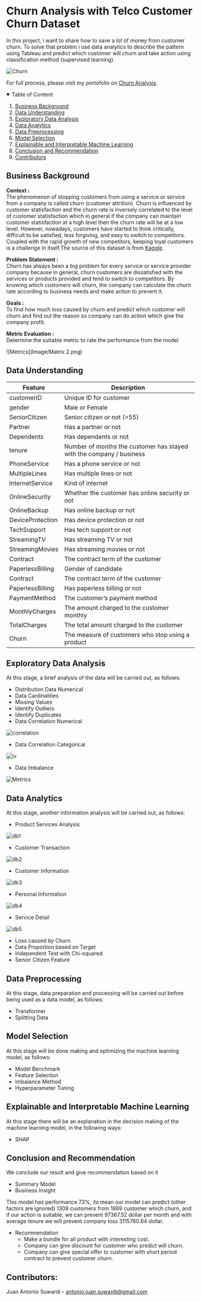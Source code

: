 # Churn Analysis with Telco Customer Churn Dataset

In this project, i want to share how to save a lot of money from customer churn. To solve that problem i use data analytics to describe the pattern using Tableau and predict which customer will churn and take action using classification method (supervised learning).

![Churn](Image/churn.jpeg)

For full process, please visit my portofolio on <a href="https://github.com/Juantonios1/Churn-Analysis-with-Telco-Customer-Churn-Dataset/blob/main/Churn%20Analysis%20with%20Telco%20Customer%20Churn%20Dataset%20Final.ipynb">Churn Analysis</a>.  

<!-- TABLE OF CONTENTS -->
<details open="open">
  <summary>Table of Content</summary>
  <ol>
    <li>
      <a href="#business-background">Business Background</a>
    </li>
    <li>
      <a href="#data-understanding">Data Understanding</a>
    </li>
    <li>
      <a href="#exploratory-data-analysis">Exploratory Data Analysis</a>
    </li>
    <li><a href="#data-analytics">Data Analytics</a></li>
    <li><a href="#data-preprocessing">Data Preprocessing</a></li>
    <li><a href="#model-selection">Model Selection</a></li>
    <li><a href="#explainable-and-interpretable-machine-learning">Explainable and Interpretable Machine Learning</a></li>
    <li><a href="#conclusion-and-recommendation">Conclusion and Recommendation</a></li>
    <li><a href="#contributors">Contributors</a></li>
  </ol>
</details>

## Business Background
**Context :**  
The phenomenon of stopping customers from using a service or service from a company is called churn (customer attrition). Churn is influenced by customer statisfaction and the churn rate is inversely correlated to the level of customer statisfaction which in general if the company can maintain customer statisfaction at a high level then the churn rate will be at a low level. However, nowadays, customers have started to think critically, difficult to be satisfied, less forgiving, and easy to switch to competitors. Coupled with the rapid growth of new competitors, keeping loyal customers is a challenge in itself.The source of this dataset is from <a href="https://www.kaggle.com/blastchar/telco-customer-churn">Kaggle</a>.  

**Problem Statement :**  
Churn has always been a big problem for every service or service provider company because in general, churn customers are dissatisfied with the services or products provided and tend to switch to competitors. By knowing which customers will churn, the company can calculate the churn rate according to business needs and make action to prevent it.

**Goals :**  
To find how much loss caused by churn and predict which customer will churn and find out the reason so company can do action which give the company profit.

**Metric Evaluation :**    
Determine the suitable metric to rate the performance from the model

![Metrics](Image/Matrix 2.png)

## Data Understanding

| Feature      	| Description                                                                                                                                                                                                               	|
|--------------	|---------------------------------------------------------------------------------------------------------------------------------------------------------------------------------------------------------------------------	|
| customerID         	| Unique ID for customer                                                                                                                                                                                                           	|
| gender      	| Male or Female                                                                                                                                                                                 	|
| SeniorCitizen     	| Senior citizen or not (>55)                                                                                                                                                                               	|
| Partner          	| Has a partner or not                                                                                                                                                                                                         	|
| Dependents        	| Has dependents or not                     	|
| tenure       	| Number of months the customer has stayed with the company / business                                                                                                                                                                                         	|
| PhoneService   	|Has a phone service or not	|
| MultipleLines        	| Has multiple lines or not                                                                                                                                                                                                          	|
| InternetService         	| Kind of internet                                                                                                                                                      	|
|OnlineSecurity    	| Whether the customer has online security or not	|
|OnlineBackup         	| Has online backup or not                                                                                                                                                                                                            	|
|DeviceProtection         	| Has device protection or not                                                                                                                                                     	|
| TechSupport     	|Has tech support or not                                                                                                                                                     	|
|StreamingTV         	| Has streaming TV or not                                                                                                                                                  	|
| StreamingMovies     	|Has streaming movies or not    
| Contract       	| The contract term of the customer                                                                                                                                                                                                         	|
| PaperlessBilling 	| Gender of candidate      
| Contract       	| The contract term of the customer                                                                                                                                                                                                         	|
| PaperlessBilling 	| Has paperless billing or not
|PaymentMethod| The customer’s payment method 
| MonthlyCharges      	| The amount charged to the customer monthly                                                                                                                                                                                                         	|
| TotalCharges  	| The total amount charged to the customer
| Churn 	|  The measure of customers who stop using a product

## Exploratory Data Analysis
At this stage, a brief analysis of the data will be carried out, as follows:
* Distribution Data Numerical
* Data Cardinalities
* Missing Values
* Identify Outliers
* Identify Duplicates
* Data Correlation Numerical

![correlation](Image/correlation.png)
* Data Correlation Categorical

![iv](Image/iv.png)
* Data Imbalance

![Metrics](Image/imabalance.png)

## Data Analytics
At this stage, another information analysis will be carried out, as follows:
* Product Services Analysis

![db1](Image/Dashboard1.png)
* Customer Transaction

![db2](Image/Dashboard2.png)

* Customer Information

![db3](Image/Dashboard3.png)
* Personal Information

![db4](Image/Dashboard4.png)
* Service Detail

![db5](Image/Dashboard5.png)
* Loss caused by Churn
* Data Proportion based on Target
* Independent Test with Chi-squared
* Senior Citizen Feature

## Data Preprocessing
At this stage, data preparation and processing will be carried out before being used as a data model, as follows:
* Transformer
* Splitting Data

## Model Selection
At this stage will be done making and optimizing the machine learning model, as follows:
* Model Benchmark
* Feature Selection
* Imbalance Method
* Hyperparameter Tuning

## Explainable and Interpretable Machine Learning
At this stage there will be an explanation in the decision making of the machine learning model, in the following ways:
* SHAP 

## Conclusion and Recommendation
We conclude our result and give recommendation based on it
* Summary Model
* Business Insight

This model has performance 73%, its mean our model can predict (other factors are ignored) 1308 customers from 1869 customer which churn, and if our action is suitable, we can prevent 97367.52 dollar per month and with average tenure we will prevent company loss 3115760.64 dollar. 
* Recommendation
  * Make a bundle for all product with interesting cost.
  * Company can give discount for customer who predict will churn.
  * Company can give special offer to customer with short period contract to prevent customer churn.

## Contributors:
Juan Antonio Suwardi - antonio.juan.suwardi@gmail.com  
